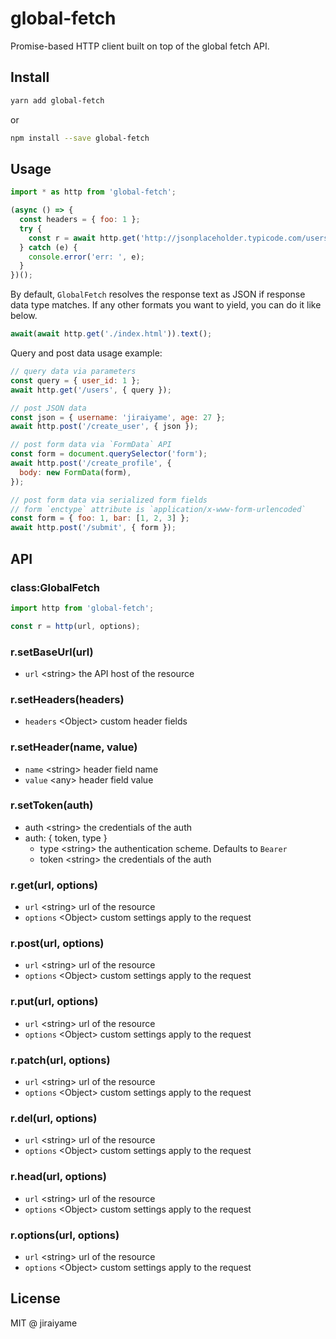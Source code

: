 # global-fetch

Promise-based HTTP client built on top of the global fetch API.

## Install

```sh
yarn add global-fetch
```
or
```sh
npm install --save global-fetch
```

## Usage

```js
import * as http from 'global-fetch';

(async () => {
  const headers = { foo: 1 };
  try {
    const r = await http.get('http://jsonplaceholder.typicode.com/users', { headers });
  } catch (e) {
    console.error('err: ', e);
  }
})();
```

By default, `GlobalFetch` resolves the response text as JSON if response data type matches. If any other formats you want to yield, you can do it like below.

```js
await(await http.get('./index.html')).text();
```

Query and post data usage example:

```js
// query data via parameters
const query = { user_id: 1 };
await http.get('/users', { query });

// post JSON data
const json = { username: 'jiraiyame', age: 27 };
await http.post('/create_user', { json });

// post form data via `FormData` API
const form = document.querySelector('form');
await http.post('/create_profile', {
  body: new FormData(form),
});

// post form data via serialized form fields
// form `enctype` attribute is `application/x-www-form-urlencoded`
const form = { foo: 1, bar: [1, 2, 3] };
await http.post('/submit', { form });
```

## API

### class:GlobalFetch

```js
import http from 'global-fetch';

const r = http(url, options);
```

### r.setBaseUrl(url)
- `url` &lt;string&gt; the API host of the resource

### r.setHeaders(headers)
- `headers` &lt;Object&gt; custom header fields

### r.setHeader(name, value)
- `name` &lt;string&gt; header field name
- `value` &lt;any&gt; header field value

### r.setToken(auth)
- auth &lt;string&gt; the credentials of the auth
- auth: { token, type }
  - type &lt;string&gt; the authentication scheme. Defaults to `Bearer`
  - token &lt;string&gt; the credentials of the auth

### r.get(url, options)
- `url` &lt;string&gt; url of the resource
- `options` &lt;Object&gt; custom settings apply to the request

### r.post(url, options)
- `url` &lt;string&gt; url of the resource
- `options` &lt;Object&gt; custom settings apply to the request

### r.put(url, options)
- `url` &lt;string&gt; url of the resource
- `options` &lt;Object&gt; custom settings apply to the request

### r.patch(url, options)
- `url` &lt;string&gt; url of the resource
- `options` &lt;Object&gt; custom settings apply to the request

### r.del(url, options)
- `url` &lt;string&gt; url of the resource
- `options` &lt;Object&gt; custom settings apply to the request

### r.head(url, options)
- `url` &lt;string&gt; url of the resource
- `options` &lt;Object&gt; custom settings apply to the request

### r.options(url, options)
- `url` &lt;string&gt; url of the resource
- `options` &lt;Object&gt; custom settings apply to the request

## License

MIT @ jiraiyame

